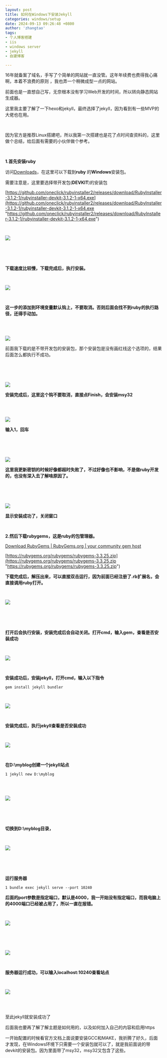 ```yaml
---
layout: post
title: 如何在Windows下安装Jekyll
categories: windows/setup
date: 2024-09-13 09:26:48 +0800
author: 'zhangtao'
tags:
- 个人博客搭建
- iis
- windows server
- jekyll
- 自建博客

---
```

16年就备案了域名，手写了个简单的网站就一直没管。这年年续费也费得我心痛 啊，本着不浪费的原则 ，我也弄一个稍微成型一点的网站。

前面也是一直想自己写，无奈根本没有学习Web开发的时间，所以转向静态网站生成器。

这里我主要了解了一下hexo和jekyll，最终选择了jekyll，因为看到有一些MVP的大佬也在用。

<br />

因为官方是推荐Linux搭建吧，所以我第一次搭建也是花了点时间查资料的，这里做个总结，给后面有需要的小伙伴做个参考。

<br />

**1.首先安装ruby**

访问[Downloads](https://rubyinstaller.org/downloads/ "Downloads")，在这里可以下载到**ruby** 的**Windows**安装包。

需要注意是，这里要选择带开发包(**DEVKIT**)的安装包

[https://github.com/oneclick/rubyinstaller2/releases/download/RubyInstaller-3.1.2-1/rubyinstaller-devkit-3.1.2-1-x64.exe](https://github.com/oneclick/rubyinstaller2/releases/download/RubyInstaller-3.1.2-1/rubyinstaller-devkit-3.1.2-1-x64.exe "https://github.com/oneclick/rubyinstaller2/releases/download/RubyInstaller-3.1.2-1/rubyinstaller-devkit-3.1.2-1-x64.exe")

<br />

![]({{site.baseurl}}/images/posts/windows/setup-jekyll/1731512614892.png)

<br />

<br />

<br />

**下载速度比较慢，下载完成后，执行安装。**

<br />

![]({{site.baseurl}}/images/posts/windows/setup-jekyll/1731512620408.png)

<br />

**这一步的添加到环境变量默认钩上，不要取消。否则后面会找不到ruby的执行路径，还得手动加。**

<br />

<br />

![]({{site.baseurl}}/images/posts/windows/setup-jekyll/1731512621841.png)

前面我下载的是不带开发包的安装包，那个安装包是没有画红线这个选项的，结果后面怎么都执行不成功。

<br />

<br />

<br />

![]({{site.baseurl}}/images/posts/windows/setup-jekyll/1731512626648.png)

**安装完成后，这里这个钩不要取消，直接点Finish，会安装msy32**

<br />

<br />

![]({{site.baseurl}}/images/posts/windows/setup-jekyll/1731512628209.png)

**输入1，回车**

<br />

<br />

<br />

![]({{site.baseurl}}/images/posts/windows/setup-jekyll/1731512689550.png)

**这里我更新密钥的时候好像都超时失败了，不过好像也不影响，不是做ruby开发的，也没有深入去了解啥原因了。**

<br />

<br />

<br />

![]({{site.baseurl}}/images/posts/windows/setup-jekyll/1731512692291.png)

**显示安装成功了，关闭窗口**

<br />

**2.然后下载rubygems，这是ruby的包管理器。**

[Download RubyGems \| RubyGems.org \| your community gem host](https://rubygems.org/pages/download "Download RubyGems | RubyGems.org | your community gem host")

[https://rubygems.org/rubygems/rubygems-3.3.25.zip](https://rubygems.org/rubygems/rubygems-3.3.25.zip "https://rubygems.org/rubygems/rubygems-3.3.25.zip")

**下载完成后，解压出来，可以直接双击运行，因为前面已经注册了.rb扩展名，会直接调用ruby打开。**

<br />

![]({{site.baseurl}}/images/posts/windows/setup-jekyll/1731512700592.png)

<br />

<br />

<br />

**打开后会执行安装，安装完成后会自动关闭。打开cmd，输入gem，查看是否安装成功**

<br />

![]({{site.baseurl}}/images/posts/windows/setup-jekyll/1731512704695.png)

<br />

**安装成功后，安装jekyll，打开cmd，输入以下指令**

```
gem install jekyll bundler
```

<br />

![]({{site.baseurl}}/images/posts/windows/setup-jekyll/1731512715651.png)

<br />

**安装完成后，执行jekyll查看是否安装成功**

<br />

![]({{site.baseurl}}/images/posts/windows/setup-jekyll/1731512716546.png)

<br />

**在D:\\myblog创建一个jekyll站点**

```
1 jekyll new D:\myblog
```

<br />

<br />

![]({{site.baseurl}}/images/posts/windows/setup-jekyll/1731512719777.png)

<br />

<br />

<br />

**切换到D:\\myblog目录，**

<br />

![]({{site.baseurl}}/images/posts/windows/setup-jekyll/1731512724828.png)

<br />

<br />

<br />

**运行服务器**

```
1 bundle exec jekyll serve --port 10240
```

**后面的port参数是指定端口，默认是4000，我一开始没有指定端口，而我电脑上的4000端口已经被占用了，所以一直在报错。**

<br />

![]({{site.baseurl}}/images/posts/windows/setup-jekyll/1731512746950.png)

<br />

<br />

<br />

![]({{site.baseurl}}/images/posts/windows/setup-jekyll/1731512747464.png)

<br />

**服务器运行成功，可以输入localhost:10240查看站点**

<br />

![]({{site.baseurl}}/images/posts/windows/setup-jekyll/1731512747773.png)

<br />

<br />

至此jekyll就安装成功了

后面我也要再了解了解主题是如何用的，以及如何加入自己的内容和启用https

一开始配置的时候看官方文档上面说要安装GCC和MAKE，我折腾了好久，后面才发现，在Windows环境下只需要一个安装包就可以了，就是我前面说的带devkit的安装包。因为里面带了msy32，msy32又包含了这些。
